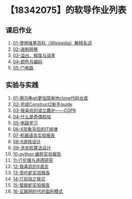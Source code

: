 # 【18342075】的软导作业列表

## 课后作业

1. <a href="hw01" target="_blank">01-使用维基百科（Wikipedia）解释名词</a>
2. <a href="hw02" target="_blank">02-进制转换</a>
3. <a href="hw03" target="_blank">03-溢出、精度与误差</a>
4. <a href="hw04" target="_blank">04-颜色与编码</a>
5. <a href="hw05" target="_blank">05-门电路</a>

## 实验与实践

1. <a href="lab01" target="_blank">01-用乌龟git更加简单地clone代码仓库</a>
2. <a href="lab02" target="_blank">02-完成Construct2新手guide</a>
3. <a href="lab03" target="_blank">03-我喜欢的波兰蠢驴——CDPR</a>
4. <a href="lab04" target="_blank">04-什么是奇偶校验</a>
5. [05-电路学习](lab05)
6. [06-X现象背后的IT规律](lab06)
7. [07-机器语言实验报告](lab07)
8. [08-X游戏设计](lab08)
9. [09-洗衣机算法设计](lab09)
10. [10-python 编程实验报告](lab10)
11. [11-IT伦理与道德研究](lab11)
12. [12-我喜欢的X语言](lab12)
13. [13-贪吃蛇实验报告](lab13)
14. [14-IT风投之我见](lab14)
15. [15-智能蛇实验报告](lab15)
16. [16-互联网时代的盈利模式](lab16)


<!--## Markdown 语法演示

![](images/exclamation.png) 语法 [demo 文档](demo)， [source](https://github.com/sysu-swi/homework/blob/gh-pages/demo.md)-->



